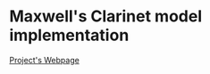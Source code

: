 # Maxwell's Clarinet model implementation

[Project's Webpage](https://maxw3llgm.github.io/mumt618proj.github.io/main.html)

